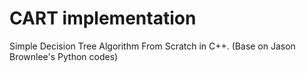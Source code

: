 # CART implementation

Simple Decision Tree Algorithm From Scratch in C++. (Base on Jason Brownlee's Python codes)
